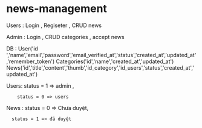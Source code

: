 # news-management
Users : Login , Regiseter , CRUD news


Admin : Login , CRUD categories , accept news

DB : 
User('id ','name','email','password','email_verified_at','status','created_at','updated_at','remember_token')
Categories('id','name','created_at','updated_at')
News('id','title','content','thumb','id_category','id_users','status','created_at','updated_at')


Users: status = 1 => admin ,

        status = 0 => users
        
News : status = 0 => Chưa duyệt,

      status = 1 => đã duyệt
